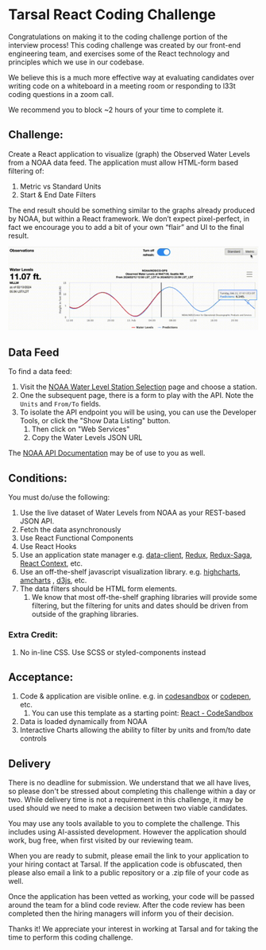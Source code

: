 # Tarsal React Coding Challenge

Congratulations on making it to the coding challenge portion of the interview process!  This coding challenge was created by our front-end engineering team, and exercises some of the React technology and principles which we use in our codebase.

We believe this is a much more effective way at evaluating candidates over writing code on a whiteboard in a meeting room or responding to l33t coding questions in a zoom call.

We recommend you to block ~2 hours of your time to complete it.

## Challenge:

Create a React application to visualize (graph) the Observed Water Levels from a NOAA data feed.  The application must allow HTML-form based filtering of:
1. Metric vs Standard Units
1. Start &amp; End Date Filters

The end result should be something similar to the graphs already produced by NOAA, but within a React framework.  We don’t expect pixel-perfect, in fact we encourage you to add a bit of your own “flair” and UI to the final result.

![Example Result](tarsal-code-challenge.gif)


## Data Feed

To find a data feed:
1. Visit the [NOAA Water Level Station Selection](https://tidesandcurrents.noaa.gov/stations.html?type=Water+Levels) page and choose a station.
1. One the subsequent page, there is a form to play with the API.   Note the `Units` and `From/To` fields. 
1. To isolate the API endpoint you will be using, you can use the Developer Tools, or click the "Show Data Listing" button.  
   1. Then click on "Web Services"
   1. Copy the Water Levels JSON URL

The [NOAA API Documentation](https://api.tidesandcurrents.noaa.gov/api/prod/) may be of use to you as well.


## Conditions:

You must do/use the following:
1. Use the live dataset of Water Levels from NOAA as your REST-based JSON API.
1. Fetch the data asynchronously
1. Use React Functional Components
1. Use React Hooks
1. Use an application state manager  e.g. [data-client](https://github.com/reactive/data-client), [Redux](https://redux.js.org/), [Redux-Saga](https://redux-saga.js.org/), [React Context](https://react.dev/learn/passing-data-deeply-with-context), etc.
1. Use an off-the-shelf javascript visualization library.  e.g. [highcharts](https://highcharts.com), [amcharts](https://amcharts.com) , [d3js](https://d3js.org/), etc.
1. The data filters should be HTML form elements.  
   1. We know that most off-the-shelf graphing libraries will provide some filtering, but the filtering for units and dates should be driven from outside of the graphing libraries.

### Extra Credit:

1. No in-line CSS.  Use SCSS or styled-components instead

## Acceptance:

1. Code & application are visible online.  e.g. in [codesandbox](codesandbox.io) or [codepen](codepen.io), etc. 
   1. You can use this template as a starting point: [React - CodeSandbox](https://codesandbox.io/s/react-new) 
1. Data is loaded dynamically from NOAA
1. Interactive Charts allowing the ability to filter by units and from/to date controls

## Delivery

There is no deadline for submission.  We understand that we all have lives, so please don't be stressed about completing this challenge within a day or two.  While delivery time is not a requirement in this challenge, it may be used should we need to make a decision between two viable candidates.

You may use any tools available to you to complete the challenge.  This includes using AI-assisted development.  However the application should work, bug free, when first visited by our reviewing team.  

When you are ready to submit, please email the link to your application to your hiring contact at Tarsal.  If the application code is obfuscated, then please also email a link to a public repository or a .zip file of your code as well.

Once the application has been vetted as working, your code will be passed around the team for a blind code review.  After the code review has been completed then the hiring managers will inform you of their decision.

Thanks it!  We appreciate your interest in working at Tarsal and for taking the time to perform this coding challenge.  
